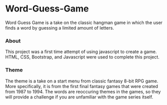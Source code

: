 # Word-Guess-Game
Word Guess Game is a take on the classic hangman game in which the user finds a word by guessing a limited amount of letters.

### About
This project was a first time attempt of using javascript to create a game. HTML, CSS, Bootstrap, and Javascript were used to complete this project.

### Theme
The theme is a take on a start menu from classic fantasy 8-bit RPG game. More specifically, it is from the first final fantasy games that were created from 1987 to 1994. The words are reoccuring themes in the games, so they will provide a challenge if you are unfamiliar with the game series itself.
